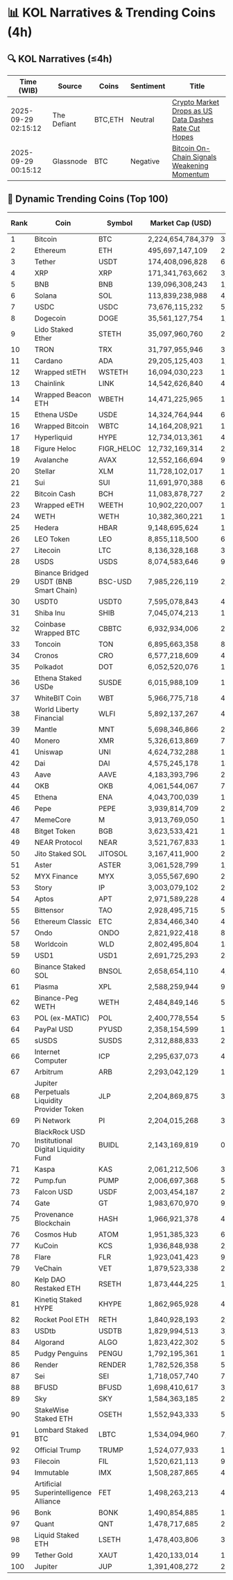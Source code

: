 # 📊 KOL Narratives & Trending Coins (4h)

## 🔍 KOL Narratives (≤4h)

| Time (WIB) | Source | Coins | Sentiment | Title |
|------------|--------|-------|-----------|-------|
| 2025-09-29 02:15:12 | The Defiant | BTC,ETH | Neutral | [Crypto Market Drops as US Data Dashes Rate Cut Hopes](https://thedefiant.io/example1) |
| 2025-09-29 00:15:12 | Glassnode | BTC | Negative | [Bitcoin On-Chain Signals Weakening Momentum](https://glassnode.com/example2) |

## 🚀 Dynamic Trending Coins (Top 100)

| Rank | Coin | Symbol | Market Cap (USD) | 24h Volume (USD) |
|------|------|--------|------------------|------------------|
| 1 | Bitcoin | BTC | 2,224,654,784,379 | 34,807,301,566 |
| 2 | Ethereum | ETH | 495,697,147,109 | 22,665,084,387 |
| 3 | Tether | USDT | 174,408,096,828 | 69,394,734,169 |
| 4 | XRP | XRP | 171,341,763,662 | 3,201,583,637 |
| 5 | BNB | BNB | 139,096,308,243 | 1,421,329,804 |
| 6 | Solana | SOL | 113,839,238,988 | 4,672,518,963 |
| 7 | USDC | USDC | 73,676,115,232 | 5,925,994,247 |
| 8 | Dogecoin | DOGE | 35,561,127,754 | 1,564,869,380 |
| 9 | Lido Staked Ether | STETH | 35,097,960,760 | 26,903,398 |
| 10 | TRON | TRX | 31,797,955,946 | 368,298,631 |
| 11 | Cardano | ADA | 29,205,125,403 | 1,046,110,267 |
| 12 | Wrapped stETH | WSTETH | 16,094,030,223 | 12,380,907 |
| 13 | Chainlink | LINK | 14,542,626,840 | 457,047,205 |
| 14 | Wrapped Beacon ETH | WBETH | 14,471,225,965 | 16,836,064 |
| 15 | Ethena USDe | USDE | 14,324,764,944 | 684,941,998 |
| 16 | Wrapped Bitcoin | WBTC | 14,164,208,921 | 193,152,487 |
| 17 | Hyperliquid | HYPE | 12,734,013,361 | 490,474,629 |
| 18 | Figure Heloc | FIGR_HELOC | 12,732,169,314 | 2,600.0 |
| 19 | Avalanche | AVAX | 12,552,166,694 | 985,438,198 |
| 20 | Stellar | XLM | 11,728,102,017 | 119,565,336 |
| 21 | Sui | SUI | 11,691,970,388 | 647,871,913 |
| 22 | Bitcoin Cash | BCH | 11,083,878,727 | 237,720,822 |
| 23 | Wrapped eETH | WEETH | 10,902,220,007 | 10,126,109 |
| 24 | WETH | WETH | 10,382,360,221 | 152,188,833 |
| 25 | Hedera | HBAR | 9,148,695,624 | 118,581,506 |
| 26 | LEO Token | LEO | 8,855,118,500 | 693,374 |
| 27 | Litecoin | LTC | 8,136,328,168 | 314,556,740 |
| 28 | USDS | USDS | 8,074,583,646 | 95,444,121 |
| 29 | Binance Bridged USDT (BNB Smart Chain) | BSC-USD | 7,985,226,119 | 2,772,564,318 |
| 30 | USDT0 | USDT0 | 7,595,078,843 | 415,952,134 |
| 31 | Shiba Inu | SHIB | 7,045,074,213 | 133,419,758 |
| 32 | Coinbase Wrapped BTC | CBBTC | 6,932,934,006 | 218,336,037 |
| 33 | Toncoin | TON | 6,895,663,358 | 84,493,824 |
| 34 | Cronos | CRO | 6,577,218,609 | 43,144,053 |
| 35 | Polkadot | DOT | 6,052,520,076 | 194,948,407 |
| 36 | Ethena Staked USDe | SUSDE | 6,015,988,109 | 193,554,747 |
| 37 | WhiteBIT Coin | WBT | 5,966,775,718 | 45,952,059 |
| 38 | World Liberty Financial | WLFI | 5,892,137,267 | 428,957,742 |
| 39 | Mantle | MNT | 5,698,346,866 | 268,056,885 |
| 40 | Monero | XMR | 5,326,613,869 | 71,647,397 |
| 41 | Uniswap | UNI | 4,624,732,288 | 167,187,649 |
| 42 | Dai | DAI | 4,575,245,178 | 144,150,900 |
| 43 | Aave | AAVE | 4,183,393,796 | 279,829,932 |
| 44 | OKB | OKB | 4,061,544,067 | 78,825,599 |
| 45 | Ethena | ENA | 4,043,700,039 | 196,208,875 |
| 46 | Pepe | PEPE | 3,939,814,709 | 257,013,573 |
| 47 | MemeCore | M | 3,913,769,050 | 16,324,883 |
| 48 | Bitget Token | BGB | 3,623,533,421 | 114,254,827 |
| 49 | NEAR Protocol | NEAR | 3,521,767,833 | 141,282,437 |
| 50 | Jito Staked SOL | JITOSOL | 3,167,411,900 | 22,911,610 |
| 51 | Aster | ASTER | 3,061,528,799 | 1,077,517,769 |
| 52 | MYX Finance | MYX | 3,055,567,690 | 297,110,628 |
| 53 | Story | IP | 3,003,079,102 | 201,326,773 |
| 54 | Aptos | APT | 2,971,589,228 | 450,036,108 |
| 55 | Bittensor | TAO | 2,928,495,715 | 58,273,262 |
| 56 | Ethereum Classic | ETC | 2,834,466,340 | 46,592,116 |
| 57 | Ondo | ONDO | 2,821,922,418 | 88,925,103 |
| 58 | Worldcoin | WLD | 2,802,495,804 | 149,623,928 |
| 59 | USD1 | USD1 | 2,691,725,293 | 241,869,933 |
| 60 | Binance Staked SOL | BNSOL | 2,658,654,110 | 4,220,023 |
| 61 | Plasma | XPL | 2,588,259,944 | 987,495,676 |
| 62 | Binance-Peg WETH | WETH | 2,484,849,146 | 53,717,834 |
| 63 | POL (ex-MATIC) | POL | 2,400,778,554 | 58,765,372 |
| 64 | PayPal USD | PYUSD | 2,358,154,599 | 123,328,799 |
| 65 | sUSDS | SUSDS | 2,312,888,833 | 22,603,837 |
| 66 | Internet Computer | ICP | 2,295,637,073 | 41,055,246 |
| 67 | Arbitrum | ARB | 2,293,042,129 | 122,765,708 |
| 68 | Jupiter Perpetuals Liquidity Provider Token | JLP | 2,204,869,875 | 31,088,962 |
| 69 | Pi Network | PI | 2,204,015,268 | 30,066,731 |
| 70 | BlackRock USD Institutional Digital Liquidity Fund | BUIDL | 2,143,169,819 | 0.0 |
| 71 | Kaspa | KAS | 2,061,212,506 | 32,834,855 |
| 72 | Pump.fun | PUMP | 2,006,697,368 | 548,805,190 |
| 73 | Falcon USD | USDF | 2,003,454,187 | 25,310,047 |
| 74 | Gate | GT | 1,983,670,970 | 9,990,063 |
| 75 | Provenance Blockchain | HASH | 1,966,921,378 | 47,666 |
| 76 | Cosmos Hub | ATOM | 1,951,385,323 | 67,900,232 |
| 77 | KuCoin | KCS | 1,936,848,938 | 2,229,285 |
| 78 | Flare | FLR | 1,923,041,423 | 9,079,950 |
| 79 | VeChain | VET | 1,879,523,338 | 23,748,865 |
| 80 | Kelp DAO Restaked ETH | RSETH | 1,873,444,225 | 1,669,177 |
| 81 | Kinetiq Staked HYPE | KHYPE | 1,862,965,928 | 40,595,817 |
| 82 | Rocket Pool ETH | RETH | 1,840,928,193 | 2,909,066 |
| 83 | USDtb | USDTB | 1,829,994,513 | 3,795,585 |
| 84 | Algorand | ALGO | 1,823,422,302 | 59,144,147 |
| 85 | Pudgy Penguins | PENGU | 1,792,195,361 | 159,616,151 |
| 86 | Render | RENDER | 1,782,526,358 | 56,577,407 |
| 87 | Sei | SEI | 1,718,057,740 | 79,747,450 |
| 88 | BFUSD | BFUSD | 1,698,410,617 | 3,594,924 |
| 89 | Sky | SKY | 1,584,363,185 | 21,582,096 |
| 90 | StakeWise Staked ETH | OSETH | 1,552,943,333 | 554,910 |
| 91 | Lombard Staked BTC | LBTC | 1,534,094,960 | 7,233,030 |
| 92 | Official Trump | TRUMP | 1,524,077,933 | 156,220,328 |
| 93 | Filecoin | FIL | 1,520,621,113 | 99,103,939 |
| 94 | Immutable | IMX | 1,508,287,865 | 48,644,899 |
| 95 | Artificial Superintelligence Alliance | FET | 1,498,263,213 | 49,627,095 |
| 96 | Bonk | BONK | 1,490,854,885 | 149,452,834 |
| 97 | Quant | QNT | 1,478,717,685 | 23,165,284 |
| 98 | Liquid Staked ETH | LSETH | 1,478,403,806 | 368,844 |
| 99 | Tether Gold | XAUT | 1,420,133,014 | 188,448,572 |
| 100 | Jupiter | JUP | 1,391,408,272 | 27,478,801 |